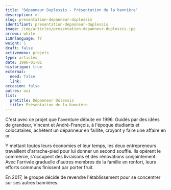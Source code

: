 ```yaml
---
title: "Dépanneur Duplessis - Présentation de la bannière"
description: >-
slug: presentation-depanneur-duplessis
identifiant: presentation-depanneur-duplessis 
image: /img/articles/presentation-depanneur-duplessis.jpg
arrowc: white
i18nlanguage: fr
weight: 1
draft: false
activemenu: projets
type: articles
date: 1996-01-01
historique: true
external:
  need: false
  link:
occasion: false
autres: oui
list:
  pretitle: Dépanneur Dulessis
  title: Présentation de la bannière
---
```


C'est avec ce projet que l'aventure débute en 1996. Guidés par des idées de grandeur, Vincent et André-François, à l'époque étudiants et colocataires, achètent un dépanneur en faillite, croyant y faire une affaire en or. 

Y mettant toutes leurs économies et leur temps, les deux entrepreneurs travaillent d'arrache-pied pour lui donner un second souffle. Ils opèrent le commerce, s'occupent des livraisons et des rénovations conjointement. Avec l'arrivée graduelle d'autres membres de la famille en renfort, leurs efforts communs finissent par porter fruit. 

En 2017, le groupe décide de revendre l'établissement pour se concentrer sur ses autres bannières. 

 
